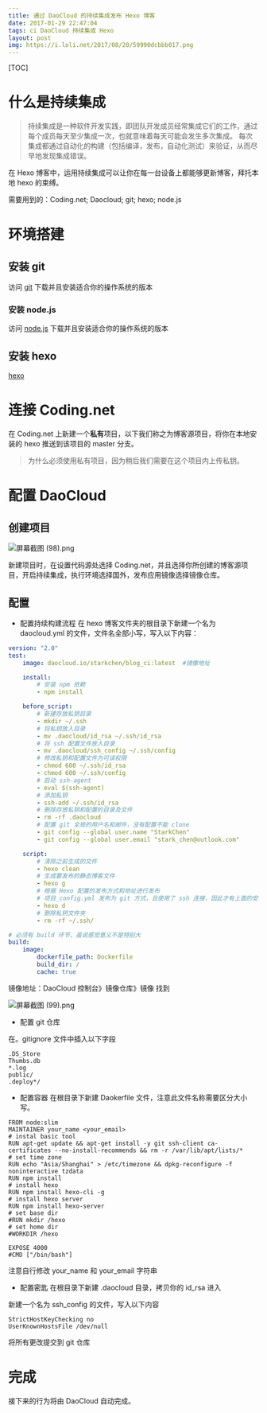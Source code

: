 ```yaml
---
title: 通过 DaoCloud 的持续集成发布 Hexo 博客
date: 2017-01-29 22:47:04
tags: ci DaoCloud 持续集成 Hexo
layout: post
img: https://i.loli.net/2017/08/20/59990dcbbb017.png
---
```

[TOC]

# 什么是持续集成

>持续集成是一种软件开发实践，即团队开发成员经常集成它们的工作，通过每个成员每天至少集成一次，也就意味着每天可能会发生多次集成。 每次集成都通过自动化的构建（包括编译，发布，自动化测试）来验证，从而尽早地发现集成错误。

在 Hexo 博客中，运用持续集成可以让你在每一台设备上都能够更新博客，拜托本地 hexo 的束缚。

需要用到的：Coding.net; Daocloud; git; hexo; node.js

# 环境搭建

## 安装 git

访问 [git](https://git-scm.com/) 下载并且安装适合你的操作系统的版本

### 安装 node.js

访问 [node.js](https://nodejs.org/zh-cn/) 下载并且安装适合你的操作系统的版本

## 安装 hexo

[hexo](https://hexo.io/zh-cn/)

# 连接 Coding.net

在 Coding.net 上新建一个**私有**项目，以下我们称之为博客源项目，将你在本地安装的 hexo 推送到该项目的 master 分支。

>为什么必须使用私有项目，因为稍后我们需要在这个项目内上传私钥。

# 配置 DaoCloud

## 创建项目

![屏幕截图 (98).png](https://ooo.0o0.ooo/2017/01/29/588e0652bf3ab.png)

新建项目时，在设置代码源处选择 Coding.net，并且选择你所创建的博客源项目，开启持续集成，执行环境选择国外，发布应用镜像选择镜像仓库。

## 配置

- 配置持续构建流程
  在 hexo 博客文件夹的根目录下新建一个名为 daocloud.yml 的文件，文件名全部小写，写入以下内容：

```yaml
version: "2.0"
test:
    image: daocloud.io/starkchen/blog_ci:latest  #镜像地址

    install:
        # 安装 npm 依赖
        - npm install

    before_script:
        # 新建存放私钥目录
        - mkdir ~/.ssh
        # 将私钥放入目录
        - mv .daocloud/id_rsa ~/.ssh/id_rsa
        # 将 ssh 配置文件放入目录
        - mv .daocloud/ssh_config ~/.ssh/config
        # 修改私钥和配置文件为可读权限
        - chmod 600 ~/.ssh/id_rsa
        - chmod 600 ~/.ssh/config
        # 启动 ssh-agent
        - eval $(ssh-agent)
        # 添加私钥
        - ssh-add ~/.ssh/id_rsa
        # 删除存放私钥和配置的目录及文件
        - rm -rf .daocloud
        # 配置 git 全局的用户名和邮件，没有配置不能 clone
        - git config --global user.name "StarkChen"
        - git config --global user.email "stark_chen@outlook.com"

    script:
        # 清除之前生成的文件
        - hexo clean
        # 生成要发布的静态博客文件
        - hexo g
        # 根据 Hexo 配置的发布方式和地址进行发布
        # 项目_config.yml 发布为 git 方式，且使用了 ssh 连接，因此才有上面的安装私钥的过程
        - hexo d
        # 删除私钥文件夹
        - rm -rf ~/.ssh/ 

# 必须有 build 环节，虽说感觉意义不是特别大
build:
    image:
        dockerfile_path: Dockerfile
        build_dir: /
        cache: true
```

镜像地址：DaoCloud 控制台》镜像仓库》镜像 找到

![屏幕截图 (99).png](https://ooo.0o0.ooo/2017/01/29/588e09e39a8a1.png)

- 配置 git 仓库

在。gitignore 文件中插入以下字段

```
.DS_Store
Thumbs.db
*.log
public/
.deploy*/
```

- 配置容器
  在根目录下新建 Daokerfile 文件，注意此文件名称需要区分大小写。

```
FROM node:slim
MAINTAINER your_name <your_email>
# instal basic tool 
RUN apt-get update && apt-get install -y git ssh-client ca-certificates --no-install-recommends && rm -r /var/lib/apt/lists/*
# set time zone
RUN echo "Asia/Shanghai" > /etc/timezone && dpkg-reconfigure -f noninteractive tzdata
RUN npm install
# install hexo
RUN npm install hexo-cli -g
# install hexo server
RUN npm install hexo-server
# set base dir
#RUN mkdir /hexo
# set home dir
#WORKDIR /hexo

EXPOSE 4000
#CMD ["/bin/bash"]
```

注意自行修改 your_name 和 your_email 字符串

- 配置密匙
  在根目录下新建 .daocloud 目录，拷贝你的 id_rsa 进入

新建一个名为 ssh_config 的文件，写入以下内容

```
StrictHostKeyChecking no
UserKnownHostsFile /dev/null
```

将所有更改提交到 git 仓库

# 完成

接下来的行为将由 DaoCloud 自动完成。
